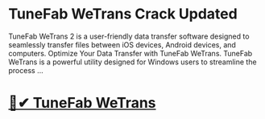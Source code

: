 # TuneFab WeTrans Crack Updated


TuneFab WeTrans 2 is a user-friendly data transfer software designed to seamlessly transfer files between iOS devices, Android devices, and computers. Optimize Your Data Transfer with TuneFab WeTrans. TuneFab WeTrans is a powerful utility designed for Windows users to streamline the process ...


# [🚀✔ TuneFab WeTrans](http://bit.ly/451pYeb)
